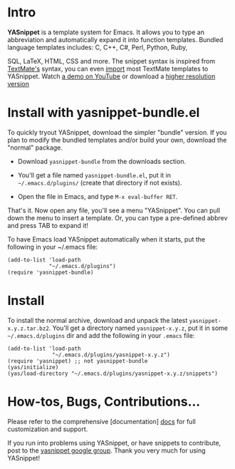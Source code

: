 # Intro

**YASnippet** is a template system for Emacs. It allows you to type an
abbreviation and automatically expand it into function
templates. Bundled language templates includes: C, C++, C#, Perl,
Python, Ruby,

SQL, LaTeX, HTML, CSS and more. The snippet syntax is inspired from
[TextMate's][textmate-snippets] syntax, you can even
[import][import-docs] most TextMate templates to YASnippet. Watch
[a demo on YouTube][youtube-demo] or download a
[higher resolution version][high-res-demo]

[textmate-snippets]: http://manual.macromates.com/en/snippets
[import-docs]: http://yasnippet.googlecode.com/svn/trunk/doc/snippet-development.html#importing-textmate-snippets
[youtube-demo]: http://www.youtube.com/watch?v=76Ygeg9miao
[high-res-demo]: http://yasnippet.googlecode.com/files/yas_demo.avi 

# Install with yasnippet-bundle.el

To quickly tryout YASnippet, download the simpler "bundle" version. 
If you plan to modify the bundled templates and/or build your own, 
download the "normal" package.
 
* Download `yasnippet-bundle` from the downloads section.

* You'll get a file named `yasnippet-bundle.el`, put it in
  `~/.emacs.d/plugins/` (create that directory if not exists).

* Open the file in Emacs, and type `M-x eval-buffer RET`.

That's it. Now open any file, you'll see a menu "YASnippet".  You can
pull down the menu to insert a template. Or, you can type a
pre-defined abbrev and press TAB to expand it!
 
To have Emacs load YASnippet automatically when it starts, put the
following in your ~/.emacs file:
     
    (add-to-list 'load-path
                 "~/.emacs.d/plugins")
    (require 'yasnippet-bundle)


# Install

To install the normal archive, download and unpack the latest
`yasnippet-x.y.z.tar.bz2`. You'll get a directory named
`yasnippet-x.y.z`, put it in some `~/.emacs.d/plugins` dir and add the
following in your `.emacs` file:

    (add-to-list 'load-path
                  "~/.emacs.d/plugins/yasnippet-x.y.z")
    (require 'yasnippet) ;; not yasnippet-bundle
    (yas/initialize)
    (yas/load-directory "~/.emacs.d/plugins/yasnippet-x.y.z/snippets")


# How-tos, Bugs, Contributions...

Please refer to the comprehensive [documentation] [docs] for full
customization and support. <!-- If you find a bug, please report it on -->
<!-- [the GitHub issue tracker][issues].  (please **do not** the deprecated -->
<!-- [googlecode tracker][googlecode tracker]) -->

If you run into problems using YASnippet, or have snippets to
contribute, post to the
[yasnippet google group][forum]. Thank
you very much for using YASnippet!

[docs]: http://yasnippet.googlecode.com/svn/trunk/doc/index.html
[issues]: https://github.com/capitaomorte/yasnippet/issues
[googlecode tracker]: http://code.google.com/p/yasnippet/issues/list
[forum]: http://groups.google.com/group/smart-snippet



